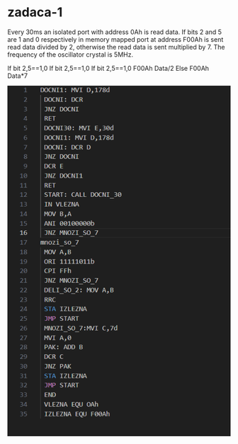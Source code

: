 # zadaca-1
Every 30ms an isolated port with address 0Ah is read
data. If bits 2 and 5 are 1 and 0 respectively in memory
mapped port at address F00Ah is sent read
data divided by 2, otherwise the read data is sent
multiplied by 7. The frequency of the oscillator crystal is
5MHz.

 If bit 2,5==1,0 If bit 2,5==1,0 If bit 2,5==1,0
 F00Ah Data/2
 Else
 F00Ah Data*7 

![Screenshot (1)](https://github.com/tamaraatanasova/8085-Zadaca1/blob/main/image1.png)
